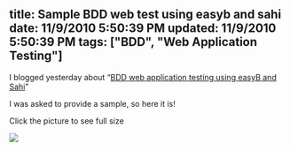 title: Sample BDD web test using easyb and sahi
date: 11/9/2010 5:50:39 PM
updated: 11/9/2010 5:50:39 PM
tags: ["BDD", "Web Application Testing"]
---
I blogged yesterday about “[BDD web application testing using easyB and Sahi](http://www.laurentkempe.com/post/BDD-web-application-testing-using-easyB-and-Sahi.aspx)”

I was asked to provide a sample, so here it is!

Click the picture to see full size

[![](http://farm5.static.flickr.com/4147/5160221521_a43a6f0c78_o.png)](http://www.flickr.com/photos/laurentkempe/5160221521/ "sample easyb & sahi by Laurent Kempé, on Flickr")
